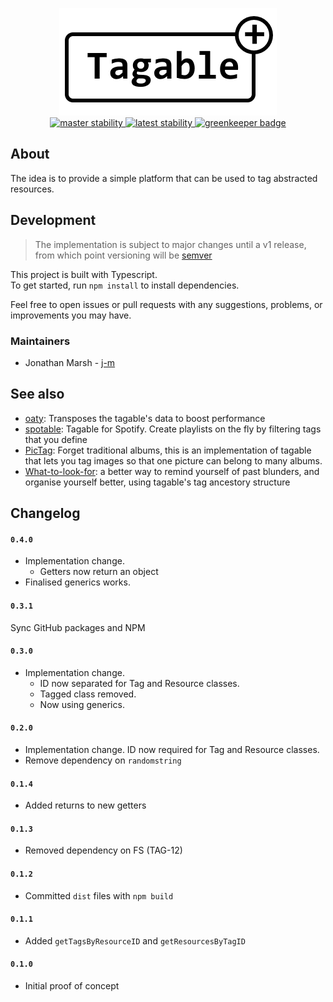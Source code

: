 <p align="center">
  <img src="./img/logo.png" alt="tagable"/>
  <br/>
  <a href="https://github.com/j-m/tagable/actions">
    <img src="https://github.com/j-m/tagable/workflows/master/badge.svg" alt="master stability"/>
  </a>
  <a href="https://github.com/j-m/tagable/actions">
    <img src="https://github.com/j-m/tagable/workflows/latest/badge.svg" alt="latest stability"/>
  </a>
  <a href="https://greenkeeper.io/">
    <img src="https://badges.greenkeeper.io/j-m/tagable.svg" alt="greenkeeper badge"/>
  </a>
</p>

## About

The idea is to provide a simple platform that can be used to tag abstracted resources.  

## Development

> The implementation is subject to major changes until a v1 release, from which point versioning will be [semver](https://semver.org)

This project is built with Typescript.  
To get started, run `npm install` to install dependencies.

Feel free to open issues or pull requests with any suggestions, problems, or improvements you may have.

### Maintainers

- Jonathan Marsh - [j-m](https://github.com/j-m)

## See also

- [oaty](https://github.com/jmsv/oaty): Transposes the tagable's data to boost performance
- [spotable](https://github.com/j-m/spotable): Tagable for Spotify. Create playlists on the fly by filtering tags that you define
- [PicTag](https://github.com/j-m/PicTag): Forget traditional albums, this is an implementation of tagable that lets you tag images so that one picture can belong to many albums.
- [What-to-look-for](https://github.com/j-m/What-to-look-for): a better way to remind yourself of past blunders, and organise yourself better, using tagable's tag ancestory structure

## Changelog

#### `0.4.0`

- Implementation change.
  - Getters now return an object
- Finalised generics works.

#### `0.3.1`
Sync GitHub packages and NPM

#### `0.3.0`

- Implementation change.
  - ID now separated for Tag and Resource classes.
  - Tagged class removed.
  - Now using generics.

#### `0.2.0`

- Implementation change. ID now required for Tag and Resource classes.
- Remove dependency on `randomstring`

#### `0.1.4`

- Added returns to new getters

#### `0.1.3`

- Removed dependency on FS (TAG-12)

#### `0.1.2`

- Committed `dist` files with `npm build`

#### `0.1.1`

- Added `getTagsByResourceID` and `getResourcesByTagID`

#### `0.1.0`

- Initial proof of concept
